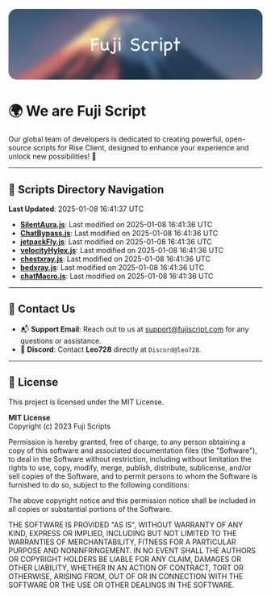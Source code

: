 ![Banner](.github/b.webp)

# 🌍 **We are Fuji Script**

Our global team of developers is dedicated to creating powerful, open-source scripts for Rise Client, designed to enhance your experience and unlock new possibilities! 🌟

---
<!-- SCRIPTS_NAVIGATION_START -->
## 📂 **Scripts Directory Navigation**

**Last Updated**: 2025-01-08 16:41:37 UTC

- **[SilentAura.js](scripts/SilentAura.js)**: Last modified on 2025-01-08 16:41:36 UTC
- **[ChatBypass.js](scripts/ChatBypass.js)**: Last modified on 2025-01-08 16:41:36 UTC
- **[jetpackFly.js](scripts/jetpackFly.js)**: Last modified on 2025-01-08 16:41:36 UTC
- **[velocityHylex.js](scripts/velocityHylex.js)**: Last modified on 2025-01-08 16:41:36 UTC
- **[chestxray.js](scripts/chestxray.js)**: Last modified on 2025-01-08 16:41:36 UTC
- **[bedxray.js](scripts/bedxray.js)**: Last modified on 2025-01-08 16:41:36 UTC
- **[chatMacro.js](scripts/chatMacro.js)**: Last modified on 2025-01-08 16:41:36 UTC

<!-- SCRIPTS_NAVIGATION_END -->

---

## 💬 **Contact Us**  
- 📬 **Support Email**: Reach out to us at [support@fujiscript.com](mailto:support@fujiscript.com) for any questions or assistance.  
- 💬 **Discord**: Contact **Leo728** directly at `Discord@leo728`.

---

## 📜 **License**

This project is licensed under the MIT License.  

**MIT License**  
Copyright (c) 2023 Fuji Scripts  

Permission is hereby granted, free of charge, to any person obtaining a copy of this software and associated documentation files (the "Software"), to deal in the Software without restriction, including without limitation the rights to use, copy, modify, merge, publish, distribute, sublicense, and/or sell copies of the Software, and to permit persons to whom the Software is furnished to do so, subject to the following conditions:  

The above copyright notice and this permission notice shall be included in all copies or substantial portions of the Software.  

THE SOFTWARE IS PROVIDED "AS IS", WITHOUT WARRANTY OF ANY KIND, EXPRESS OR IMPLIED, INCLUDING BUT NOT LIMITED TO THE WARRANTIES OF MERCHANTABILITY, FITNESS FOR A PARTICULAR PURPOSE AND NONINFRINGEMENT. IN NO EVENT SHALL THE AUTHORS OR COPYRIGHT HOLDERS BE LIABLE FOR ANY CLAIM, DAMAGES OR OTHER LIABILITY, WHETHER IN AN ACTION OF CONTRACT, TORT OR OTHERWISE, ARISING FROM, OUT OF OR IN CONNECTION WITH THE SOFTWARE OR THE USE OR OTHER DEALINGS IN THE SOFTWARE.  
